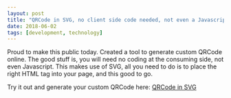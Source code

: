 ```yaml
---
layout: post
title: "QRCode in SVG, no client side code needed, not even a Javascript"
date: 2018-06-02
tags: [development, technology]
---
```


Proud to make this public today. Created a tool to generate custom QRCode online. The good stuff is, you will need no coding at the consuming side, not even Javascript. This makes use of SVG, all you need to do is to place the right HTML tag into your page, and this good to go.


Try it out and generate your custom QRCode here:
[QRCode in SVG](https://manson.aieio.com/qrcode/)

